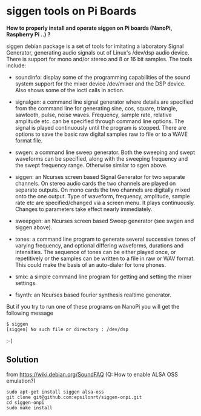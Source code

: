# siggen tools on Pi Boards

**How to properly install and operate siggen on Pi boards (NanoPi, Raspberry Pi ..) ?**

siggen debian package is a set of tools for imitating a laboratory Signal Generator, generating audio signals out of Linux's /dev/dsp audio device. There is support for mono and/or stereo and 8 or 16 bit samples. The tools include:

* soundinfo: display some of the programming capabilities of the
sound system support for the mixer device /dev/mixer and the DSP device. Also shows some of the ioctl calls in action.

* signalgen: a command line signal generator where details are specified
from the command line for generating sine, cos, square, triangle, sawtooth, pulse, noise waves. Frequency, sample rate, relative amplitude etc. can be specified through command line options. The signal is played continuously until the program is stopped. There are options to save the basic raw digital samples raw to file or to a WAVE format file.

* swgen: a command line sweep generator. Both the sweeping and
swept waveforms can be specified, along with the sweeping frequency and the swept frequency range. Otherwise similar to sgen above.

* siggen: an Ncurses screen based Signal Generator for two separate
channels. On stereo audio cards the two channels are played on separate outputs. On mono cards the two channels are digitally mixed onto the one output. Type of waveform, frequency, amplitude, sample rate etc are specified/changed via a screen menu. It plays continuously. Changes to parameters take effect nearly immediately.

* sweepgen: an Ncurses screen based Sweep generator (see swgen and
siggen above).

* tones: a command line program to generate several successive tones
of varying frequency, and optional differing waveforms, durations and intensities. The sequence of tones can be either played once, or repetitively or the samples can be written to a file in raw or WAV format. This could make the basis of an auto-dialer for tone phones.

* smix: a simple command line program for getting and setting the
mixer settings.

* fsynth: an Ncurses based fourier synthesis realtime generator.

But if you try to run one of these programs on NanoPi you will get the following message 

    $ siggen
    [siggen] No such file or directory : /dev/dsp

:-(

## Solution 

from <https://wiki.debian.org/SoundFAQ> (Q: How to enable ALSA OSS emulation?)

    sudo apt-get install siggen alsa-oss
    git clone git@github.com:epsilonrt/siggen-onpi.git
    cd siggen-onpi
    sudo make install

